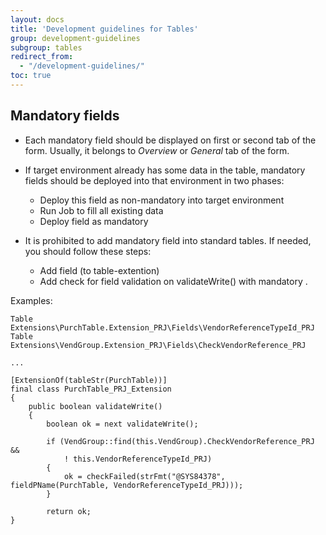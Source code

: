 ```yaml
---
layout: docs
title: 'Development guidelines for Tables'
group: development-guidelines
subgroup: tables
redirect_from:
  - "/development-guidelines/"
toc: true
---
```



## Mandatory fields

- Each mandatory field should be displayed on first or second tab of the form. Usually, it belongs to _Overview_ or _General_ tab of the form.

- If target environment already has some data in the table, mandatory fields should be deployed into that environment in two phases:
  - Deploy this field as non-mandatory into target environment
  - Run Job to fill all existing data
  - Deploy field as mandatory  

- It is prohibited to add mandatory field into standard tables. If needed, you should follow these steps:
  - Add field (to table-extention)
  - Add check for field validation on validateWrite() with mandatory .

Examples:

```
Table Extensions\PurchTable.Extension_PRJ\Fields\VendorReferenceTypeId_PRJ
Table Extensions\VendGroup.Extension_PRJ\Fields\CheckVendorReference_PRJ

...

[ExtensionOf(tableStr(PurchTable))]
final class PurchTable_PRJ_Extension
{
    public boolean validateWrite()
    {
        boolean ok = next validateWrite();
    
        if (VendGroup::find(this.VendGroup).CheckVendorReference_PRJ &&
            ! this.VendorReferenceTypeId_PRJ)
        {
            ok = checkFailed(strFmt("@SYS84378", fieldPName(PurchTable, VendorReferenceTypeId_PRJ)));
        }
    
        return ok;
}
```
